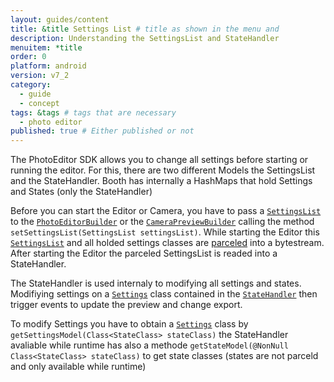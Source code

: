 ```yaml
---
layout: guides/content
title: &title Settings List # title as shown in the menu and 
description: Understanding the SettingsList and StateHandler
menuitem: *title
order: 0
platform: android
version: v7_2
category: 
  - guide
  - concept
tags: &tags # tags that are necessary
  - photo editor
published: true # Either published or not 
---
```

The PhotoEditor SDK allows you to change all settings before starting or running the editor.
For this, there are two different Models the SettingsList and the StateHandler. Booth has internally a HashMaps that hold Settings and States (only the StateHandler)

Before you can start the Editor or Camera, you have to pass a [`SettingsList`]({{site.baseurl}}/apidocs/{{page.platform}}/{{page.version}}/index.html?ly/img/android/pesdk/backend/model/state/manager/SettingsList.html) to the [`PhotoEditorBuilder`]({{site.baseurl}}/apidocs/{{page.platform}}/{{page.version}}/index.html?ly/img/android/pesdk/ui/activity/PhotoEditorBuilder.html) or the [`CameraPreviewBuilder`]({{site.baseurl}}/apidocs/{{page.platform}}/{{page.version}}/index.html?ly/img/android/pesdk/ui/activity/CameraPreviewBuilder.html) calling the method `setSettingsList(SettingsList settingsList)`.
While starting the Editor this [`SettingsList`]({{site.baseurl}}/apidocs/{{page.platform}}/{{page.version}}/index.html?ly/img/android/pesdk/backend/model/state/manager/SettingsList.html) and all holded settings classes are [parceled](https://developer.android.com/reference/android/os/Parcelable.html) into a bytestream.
After starting the Editor the parceled SettingsList is readed into a StateHandler.

The StateHandler is used internaly to modifying all settings and states. Modifiying settings on a [`Settings`]({{site.baseurl}}/apidocs/{{page.platform}}/{{page.version}}/index.html?ly/img/android/pesdk/backend/model/state/manager/Settings.html) class contained in the [`StateHandler`]({{site.baseurl}}/apidocs/{{page.platform}}/{{page.version}}/index.html?ly/img/android/pesdk/backend/model/state/manager/StateHandler.html) then trigger events to update the preview and change export.

To modify Settings you have to obtain a [`Settings`]({{site.baseurl}}/apidocs/{{page.platform}}/{{page.version}}/index.html?ly/img/android/pesdk/backend/model/state/manager/Settings.html) class by `getSettingsModel(Class<StateClass> stateClass)` the StateHandler avaliable while runtime has also a methode `getStateModel(@NonNull Class<StateClass> stateClass)` to get state classes (states are not parceld and only available while runtime)